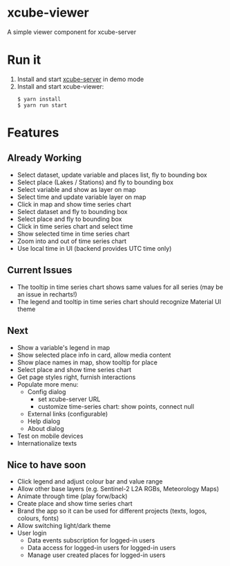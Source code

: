 # xcube-viewer

A simple viewer component for xcube-server

# Run it

1. Install and start [xcube-server](https://github.com/dcs4cop/xcube-server) in demo mode
2. Install and start xcube-viewer:
    ```
    $ yarn install
    $ yarn run start
    ```


# Features

## Already Working

* Select dataset, update variable and places list, fly to bounding box
* Select place (Lakes / Stations) and fly to bounding box
* Select variable and show as layer on map
* Select time and update variable layer on map
* Click in map and show time series chart
* Select dataset and fly to bounding box
* Select place and fly to bounding box
* Click in time series chart and select time
* Show selected time in time series chart
* Zoom into and out of time series chart
* Use local time in UI (backend provides UTC time only)

## Current Issues

* The tooltip in time series chart shows same values for all series (may be an issue in recharts!)
* The legend and tooltip in time series chart should recognize Material UI theme

## Next

* Show a variable's legend in map
* Show selected place info in card, allow media content
* Show place names in map, show tooltip for place
* Select place and show time series chart
* Get page styles right, furnish interactions
* Populate more menu:
  * Config dialog
    - set xcube-server URL
    - customize time-series chart: show points, connect null
  * External links (configurable)
  * Help dialog 
  * About dialog
* Test on mobile devices
* Internationalize texts

## Nice to have soon

* Click legend and adjust colour bar and value range
* Allow other base layers (e.g. Sentinel-2 L2A RGBs, Meteorology Maps)
* Animate through time (play forw/back)
* Create place and show time series chart
* Brand the app so it can be used for different projects (texts, logos, colours, fonts)
* Allow switching light/dark theme
* User login
  - Data events subscription for logged-in users 
  - Data access for logged-in users for logged-in users 
  - Manage user created places for logged-in users



